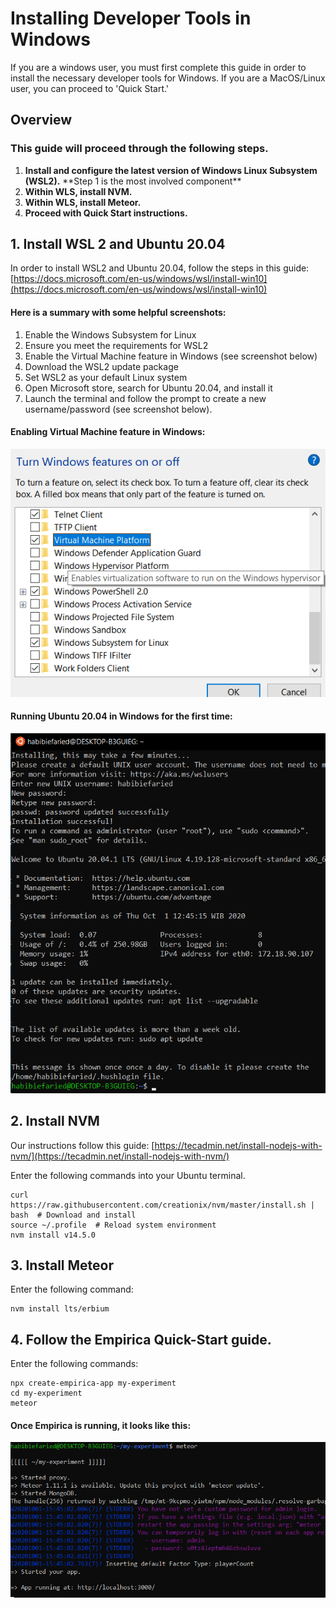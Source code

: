 # Installing Developer Tools in Windows

If you are a windows user, you must first complete this guide in order to install the necessary developer tools for Windows.  If you are a MacOS/Linux user, you can proceed to 'Quick Start.'

## Overview

### This guide will proceed through the following steps.

1. **Install and configure the latest version of Windows Linux Subsystem \(WSL2\).** \*\*Step 1 is the most involved component\*\*
2. **Within WLS, install NVM.**
3. **Within WLS, install Meteor.**
4. **Proceed with Quick Start instructions.**

## 1.  Install WSL 2 and Ubuntu 20.04

In order to install WSL2 and Ubuntu 20.04, follow the steps in this guide:  [https://docs.microsoft.com/en-us/windows/wsl/install-win10](https://docs.microsoft.com/en-us/windows/wsl/install-win10)

#### Here is a summary with some helpful screenshots:

1. Enable the Windows Subsystem for Linux
2. Ensure you meet the requirements for WSL2
3. Enable the Virtual Machine feature in Windows \(see screenshot below\)
4. Download the WSL2 update package
5. Set WSL2 as your default Linux system
6. Open Microsoft store, search for Ubuntu 20.04, and install it 
7. Launch the terminal and follow the prompt to create a new username/password \(see screenshot below\).

#### Enabling Virtual Machine feature in Windows: 

![](../.gitbook/assets/1.png)



#### Running Ubuntu 20.04 in Windows for the first time: 

![](../.gitbook/assets/3.png)

### 

## 2.  Install NVM

Our instructions follow this guide: [https://tecadmin.net/install-nodejs-with-nvm/](https://tecadmin.net/install-nodejs-with-nvm/)

Enter the following commands into your Ubuntu terminal.

```text
curl https://raw.githubusercontent.com/creationix/nvm/master/install.sh | bash  # Download and install
source ~/.profile  # Reload system environment
nvm install v14.5.0
```

## 3. Install Meteor

Enter the following command:

```text
nvm install lts/erbium
```

## 4. Follow the Empirica Quick-Start guide.

Enter the following commands:

```text
npx create-empirica-app my-experiment
cd my-experiment
meteor
```

#### Once Empirica is running, it looks like this:

![](../.gitbook/assets/6.png)


